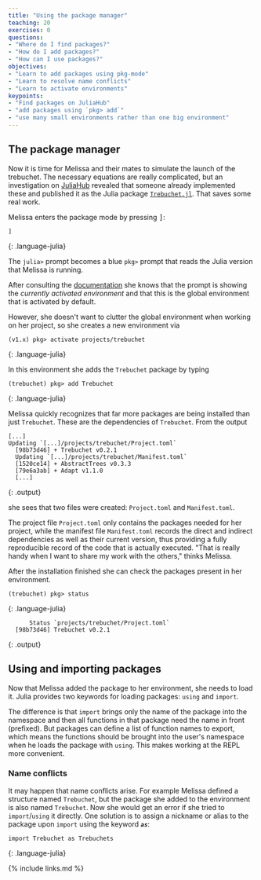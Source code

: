 ```yaml
---
title: "Using the package manager"
teaching: 20
exercises: 0
questions:
- "Where do I find packages?"
- "How do I add packages?"
- "How can I use packages?"
objectives:
- "Learn to add packages using pkg-mode"
- "Learn to resolve name conflicts"
- "Learn to activate environments"
keypoints:
- "Find packages on JuliaHub"
- "add packages using `pkg> add`"
- "use many small environments rather than one big environment"
---
```


## The package manager

Now it is time for Melissa and their mates to simulate the launch of the
trebuchet.
The necessary equations are really complicated, but an investigation on
[JuliaHub](https://juliahub.com/) revealed that someone already implemented
these and published it as the Julia package [`Trebuchet.jl`][trebuchet].
That saves some real work.

Melissa enters the package mode by pressing <kbd>]</kbd>:

~~~
]
~~~
{: .language-julia}

The `julia>` prompt becomes a blue `pkg>` prompt that reads the Julia version
that Melissa is running.

After consulting the [documentation](https://julialang.github.io/Pkg.jl/v1/)
she knows that the prompt is showing the *currently activated environment* and
that this is the global environment that is activated by default.

However, she doesn't want to clutter the global environment when working on her
project, so she creates a new environment via

~~~
(v1.x) pkg> activate projects/trebuchet
~~~
{: .language-julia}

In this environment she adds the `Trebuchet` package by typing

~~~
(trebuchet) pkg> add Trebuchet
~~~
{: .language-julia}

Melissa quickly recognizes that far more packages are being installed than just
`Trebuchet`.
These are the dependencies of `Trebuchet`.
From the output

~~~
[...]
Updating `[...]/projects/trebuchet/Project.toml`
  [98b73d46] + Trebuchet v0.2.1
  Updating `[...]/projects/trebuchet/Manifest.toml`
  [1520ce14] + AbstractTrees v0.3.3
  [79e6a3ab] + Adapt v1.1.0
  [...]

~~~
{: .output}

she sees that two files were created: `Project.toml` and `Manifest.toml`.

The project file `Project.toml` only contains the packages needed for her
project, while the manifest file `Manifest.toml` records the direct and
indirect dependencies as well as their current version, thus providing a fully
reproducible record of the code that is actually executed.
"That is really handy when I want to share my work with the others," thinks
Melissa.

After the installation finished she can check the packages present in her
environment.

~~~
(trebuchet) pkg> status
~~~
{: .language-julia}
~~~
      Status `projects/trebuchet/Project.toml`
  [98b73d46] Trebuchet v0.2.1
~~~
{: .output}

## Using and importing packages

Now that Melissa added the package to her environment, she needs to load it.
Julia provides two keywords for loading packages: `using` and `import`.

The difference is that `import` brings only the name of the package into the
namespace and then all functions in that package need the name in front
(prefixed).
But packages can define a list of function names to export, which means the
functions should be brought into the user's namespace when he loads the package
with `using`.
This makes working at the REPL more convenient.

### Name conflicts

It may happen that name conflicts arise.
For example Melissa defined a structure named `Trebuchet`, but the package she
added to the environment is also named `Trebuchet`.
Now she would get an error if she tried to `import`/`using` it directly.
One solution is to assign a nickname or alias to the package upon `import`
using the keyword ***`as`***:

~~~
import Trebuchet as Trebuchets
~~~
{: .language-julia}

[trebuchet]: https://juliahub.com/ui/Search?q=trebuchet&type=packages

{% include links.md %}
